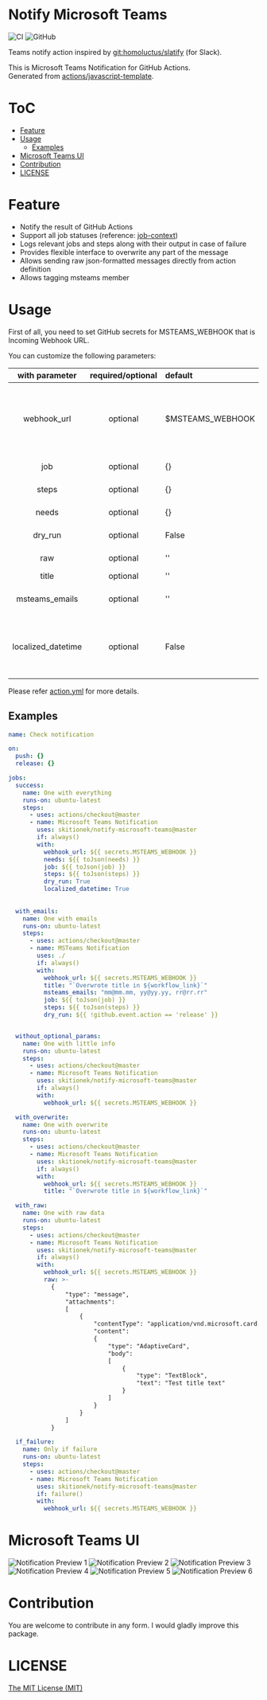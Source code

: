 # Notify Microsoft Teams
![CI](https://github.com/Skitionek/notify-microsoft-teams/workflows/CI/badge.svg)
![GitHub](https://img.shields.io/github/license/homoluctus/slatify?color=brightgreen)

Teams notify action inspired by [git:homoluctus/slatify](https://github.com/homoluctus/slatify) (for Slack).

This is Microsoft Teams Notification for GitHub Actions.<br>
Generated from [actions/javascript-template](https://github.com/actions/javascript-template).

# ToC

- [Feature](#Feature)
- [Usage](#Usage)
  - [Examples](#Examples)
- [Microsoft Teams UI](#Microsoft_Teams_UI)
- [Contribution](#Contribution)
- [LICENSE](#LICENSE)

# Feature
- Notify the result of GitHub Actions
- Support all job statuses (reference: [job-context](https://help.github.com/en/articles/contexts-and-expression-syntax-for-github-actions#job-context))
- Logs relevant jobs and steps along with their output in case of failure
- Provides flexible interface to overwrite any part of the message
- Allows sending raw json-formatted messages directly from action definition
- Allows tagging msteams member

# Usage
First of all, you need to set GitHub secrets for MSTEAMS_WEBHOOK that is Incoming Webhook URL.

You can customize the following parameters:

|   with parameter   | required/optional | default          | description                                                                                                                       |
|:------------------:|:-----------------:|:-----------------|:----------------------------------------------------------------------------------------------------------------------------------|
|    webhook_url     |     optional      | $MSTEAMS_WEBHOOK | Microsoft Teams Incoming Webhooks URL<br>Please specify this key or MSTEAMS_WEBHOOK environment variable                          |
|        job         |     optional      | {}               | JSON parsed job context                                                                                                           |
|       steps        |     optional      | {}               | JSON parsed steps context                                                                                                         |
|       needs        |     optional      | {}               | JSON parsed needs context                                                                                                         |
|      dry_run       |     optional      | False            | Do not actually send the message                                                                                                  |
|        raw         |     optional      | ''               | JSON object to send to Microsoft Teams                                                                                            |
|       title        |     optional      | ''               | Overwrite default title                                                                                                           |
|   msteams_emails   |     optional      | ''               | Microsoft teams email ids in CSV to tag in the message                                                                            |
| localized_datetime |     optional      | False            | By default the commit date/time is in UTC. If set to true, it will use the local timezone using AdaptiveCard's DATE/TIME feature. |


Please refer [action.yml](./action.yml) for more details.

## Examples

```yml
name: Check notification

on:
  push: {}
  release: {}

jobs:
  success:
    name: One with everything
    runs-on: ubuntu-latest
    steps:
      - uses: actions/checkout@master
      - name: Microsoft Teams Notification
        uses: skitionek/notify-microsoft-teams@master
        if: always()
        with:
          webhook_url: ${{ secrets.MSTEAMS_WEBHOOK }}
          needs: ${{ toJson(needs) }}
          job: ${{ toJson(job) }}
          steps: ${{ toJson(steps) }}
          dry_run: True
          localized_datetime: True
          
          
  with_emails:
    name: One with emails
    runs-on: ubuntu-latest
    steps:
      - uses: actions/checkout@master
      - name: MSTeams Notification
        uses: ./
        if: always()
        with:
          webhook_url: ${{ secrets.MSTEAMS_WEBHOOK }}
          title: "`Overwrote title in ${workflow_link}`"
          msteams_emails: "mm@mm.mm, yy@yy.yy, rr@rr.rr"
          job: ${{ toJson(job) }}
          steps: ${{ toJson(steps) }}
          dry_run: ${{ !github.event.action == 'release' }}


  without_optional_params:
    name: One with little info
    runs-on: ubuntu-latest
    steps:
      - uses: actions/checkout@master
      - name: Microsoft Teams Notification
        uses: skitionek/notify-microsoft-teams@master
        if: always()
        with:
          webhook_url: ${{ secrets.MSTEAMS_WEBHOOK }}

  with_overwrite:
    name: One with overwrite
    runs-on: ubuntu-latest
    steps:
      - uses: actions/checkout@master
      - name: Microsoft Teams Notification
        uses: skitionek/notify-microsoft-teams@master
        if: always()
        with:
          webhook_url: ${{ secrets.MSTEAMS_WEBHOOK }}
          title: "`Overwrote title in ${workflow_link}`"

  with_raw:
    name: One with raw data
    runs-on: ubuntu-latest
    steps:
      - uses: actions/checkout@master
      - name: Microsoft Teams Notification
        uses: skitionek/notify-microsoft-teams@master
        if: always()
        with:
          webhook_url: ${{ secrets.MSTEAMS_WEBHOOK }}
          raw: >-
            {
                "type": "message",
                "attachments":
                [
                    {
                        "contentType": "application/vnd.microsoft.card.adaptive",
                        "content":
                        {
                            "type": "AdaptiveCard",
                            "body":
                            [
                                {
                                    "type": "TextBlock",
                                    "text": "Test title text"
                                }
                            ]
                        }
                    }
                ]
            }

  if_failure:
    name: Only if failure
    runs-on: ubuntu-latest
    steps:
      - uses: actions/checkout@master
      - name: Microsoft Teams Notification
        uses: skitionek/notify-microsoft-teams@master
        if: failure()
        with:
          webhook_url: ${{ secrets.MSTEAMS_WEBHOOK }}
```

# Microsoft Teams UI

![Notification Preview 1](./images/1.png)
![Notification Preview 2](./images/2.png)
![Notification Preview 3](./images/3.png)
![Notification Preview 4](./images/4.png)
![Notification Preview 5](./images/5.png)
![Notification Preview 6](./images/6.png)

# Contribution

You are welcome to contribute in any form. I would gladly improve this package.

# LICENSE

[The MIT License (MIT)](https://github.com/Skitionek/notify-microsoft-teams/blob/master/LICENSE)
